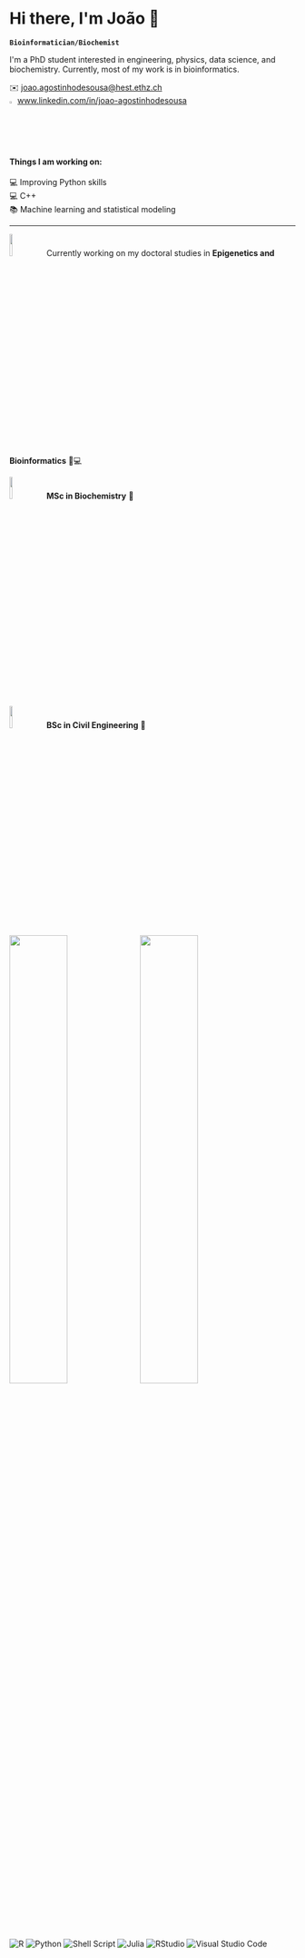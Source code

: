 # Hi there, I'm João 👋

**`Bioinformatician/Biochemist`**

I'm a PhD student interested in engineering, physics, data science, and biochemistry. Currently, most of my work is in bioinformatics.

:envelope: joao.agostinhodesousa@hest.ethz.ch <br>
<img width="2%" src="https://cdn-icons-png.flaticon.com/512/174/174857.png" /> www.linkedin.com/in/joao-agostinhodesousa
<br clear="all" />

#### Things I am working on:<br>
💻 Improving Python skills<br>
💻 C++<br>
📚 Machine learning and statistical modeling<br>

__________________________________________

<img width="10%" src="https://upload.wikimedia.org/wikipedia/commons/9/99/ETH_Z%C3%BCrich_Logo_black.svg" /> &ensp; Currently working on my doctoral studies in **Epigenetics and Bioinformatics** :dna::computer:

<img width="10%" src="https://ciencias.ulisboa.pt/sites/default/files/fcul/institucional/normas_graficas/Ciencias_UL_Azul_H.png" /> &ensp; **MSc in Biochemistry** :test_tube:

<img width="10%" src="https://logos-download.com/wp-content/uploads/2020/07/Instituto_Superior_T%C3%A9cnico_Logo.png" /> &ensp; **BSc in Civil Engineering** :construction_worker:
<br clear="all" />

<img align="left" width="45%" src="https://github-readme-stats.vercel.app/api?username=jpadesousa&show_icons=true&theme=dracula" />
<img align="left" width="45%" src="https://github-readme-stats.vercel.app/api/top-langs/?username=jpadesousa&layout=compact&show_icons=true&theme=dracula" />

<br clear="all" />

![R](https://img.shields.io/badge/r-%23276DC3.svg?style=for-the-badge&logo=r&logoColor=white)
![Python](https://img.shields.io/badge/python-3670A0?style=for-the-badge&logo=python&logoColor=ffdd54)
![Shell Script](https://img.shields.io/badge/shell_script-%23121011.svg?style=for-the-badge&logo=gnu-bash&logoColor=white)
![Julia](https://img.shields.io/badge/-Julia-9558B2?style=for-the-badge&logo=julia&logoColor=white)
![RStudio](https://img.shields.io/badge/RStudio-4285F4?style=for-the-badge&logo=rstudio&logoColor=white)
![Visual Studio Code](https://img.shields.io/badge/Visual%20Studio%20Code-0078d7.svg?style=for-the-badge&logo=visual-studio-code&logoColor=white)
